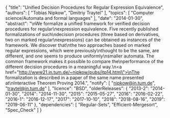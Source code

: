 {
    "title": "Unified Decision Procedures for Regular Expression Equivalence",
    "authors": [
        "Tobias Nipkow",
        "Dmitriy Traytel"
    ],
    "topics": [
        "Computer science/Automata and formal languages"
    ],
    "date": "2014-01-30",
    "abstract": "\nWe formalize a unified framework for verified decision procedures for regular\nexpression equivalence. Five recently published formalizations of such\ndecision procedures (three based on derivatives, two on marked regular\nexpressions) can be obtained as instances of the framework. We discover that\nthe two approaches based on marked regular expressions, which were previously\nthought to be the same, are different, and one seems to produce uniformly\nsmaller automata.  The common framework makes it possible to compare the\nperformance of the different decision procedures in a meaningful way.\n<a href=\"http://www21.in.tum.de/~nipkow/pubs/itp14.html\">\nThe formalization is described in a paper of the same name presented at\nInteractive Theorem Proving 2014</a>.",
    "notify": [
        "nipkow@in.tum.de",
        "traytel@in.tum.de"
    ],
    "licence": "BSD",
    "olderReleases": {
        "2013-2": "2014-01-30",
        "2014": "2014-11-30",
        "2015": "2015-05-27",
        "2016": "2016-02-22",
        "2016-1": "2016-12-17",
        "2017": "2017-10-10",
        "2018": "2018-08-16",
        "2019": "2019-06-11"
    },
    "dependencies": [
        "Regular-Sets",
        "Efficient-Mergesort",
        "Spec_Check"
    ]
}